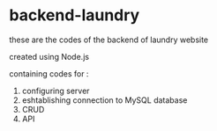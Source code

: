 # backend-laundry

these are the codes of the backend of laundry website

created using Node.js

containing codes for :
  1. configuring server
  2. eshtablishing connection to MySQL database
  3. CRUD 
  4. API 
